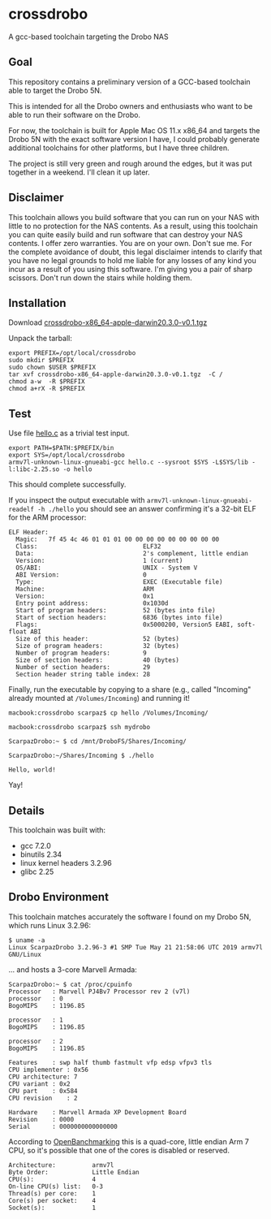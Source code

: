 # crossdrobo
A gcc-based toolchain targeting the Drobo NAS

## Goal

This repository contains a preliminary version of a GCC-based toolchain able to target the Drobo 5N.

This is intended for all the Drobo owners and enthusiasts who want to be able to run their software on the Drobo.

For now, the toolchain is built for Apple Mac OS 11.x x86_64 and targets the Drobo 5N with the exact software version I have,
I could probably generate additional toolchains for other platforms, but I have three children.

The project is still very green and rough around the edges, but it was put together in a weekend.
I'll clean it up later.


## Disclaimer
This toolchain allows you build software that you can run on your NAS with little to no protection for the NAS contents.
As a result, using this toolchain you can quite easily build and run software that can destroy your NAS contents.
I offer zero warranties. You are on your own. Don't sue me. 
For the complete avoidance of doubt, this legal disclaimer intends to clarify that you have no legal grounds to hold me liable for 
any losses of any kind you incur as a result of you using this software.
I'm giving you a pair of sharp scissors. Don't run down the stairs while holding them.

## Installation

Download [crossdrobo-x86_64-apple-darwin20.3.0-v0.1.tgz](https://github.com/scarpazza/crossdrobo/raw/main/crossdrobo-x86_64-apple-darwin20.3.0-v0.1.tgz)

Unpack the tarball:

```
export PREFIX=/opt/local/crossdrobo
sudo mkdir $PREFIX
sudo chown $USER $PREFIX
tar xvf crossdrobo-x86_64-apple-darwin20.3.0-v0.1.tgz  -C /
chmod a-w  -R $PREFIX
chmod a+rX -R $PREFIX
```

## Test

Use file [hello.c](hello.c) as a trivial test input.

```
export PATH=$PATH:$PREFIX/bin
export SYS=/opt/local/crossdrobo
armv7l-unknown-linux-gnueabi-gcc hello.c --sysroot $SYS -L$SYS/lib -l:libc-2.25.so -o hello
```
This should complete successfully.

If you inspect the output executable with  `armv7l-unknown-linux-gnueabi-readelf -h ./hello`  you should see an answer confirming it's a 32-bit ELF for the ARM processor:

```
ELF Header:
  Magic:   7f 45 4c 46 01 01 01 00 00 00 00 00 00 00 00 00
  Class:                             ELF32
  Data:                              2's complement, little endian
  Version:                           1 (current)
  OS/ABI:                            UNIX - System V
  ABI Version:                       0
  Type:                              EXEC (Executable file)
  Machine:                           ARM
  Version:                           0x1
  Entry point address:               0x1030d
  Start of program headers:          52 (bytes into file)
  Start of section headers:          6836 (bytes into file)
  Flags:                             0x5000200, Version5 EABI, soft-float ABI
  Size of this header:               52 (bytes)
  Size of program headers:           32 (bytes)
  Number of program headers:         9
  Size of section headers:           40 (bytes)
  Number of section headers:         29
  Section header string table index: 28
```

Finally, run the executable by copying to a share (e.g., called "Incoming" already mounted at `/Volumes/Incoming`) and running it!

```
macbook:crossdrobo scarpaz$ cp hello /Volumes/Incoming/

macbook:crossdrobo scarpaz$ ssh mydrobo

ScarpazDrobo:~ $ cd /mnt/DroboFS/Shares/Incoming/

ScarpazDrobo:~/Shares/Incoming $ ./hello

Hello, world!
```

Yay!


## Details

This toolchain was built with:
- gcc 7.2.0
- binutils 2.34
- linux kernel headers 3.2.96
- glibc 2.25


## Drobo Environment

This toolchain matches accurately the software I found on my Drobo 5N,
which runs Linux 3.2.96:
 
 
 ```
$ uname -a
Linux ScarpazDrobo 3.2.96-3 #1 SMP Tue May 21 21:58:06 UTC 2019 armv7l GNU/Linux
```

... and hosts a 3-core Marvell Armada:

```
ScarpazDrobo:~ $ cat /proc/cpuinfo
Processor	: Marvell PJ4Bv7 Processor rev 2 (v7l)
processor	: 0
BogoMIPS	: 1196.85

processor	: 1
BogoMIPS	: 1196.85

processor	: 2
BogoMIPS	: 1196.85

Features	: swp half thumb fastmult vfp edsp vfpv3 tls
CPU implementer	: 0x56
CPU architecture: 7
CPU variant	: 0x2
CPU part	: 0x584
CPU revision	: 2

Hardware	: Marvell Armada XP Development Board
Revision	: 0000
Serial		: 0000000000000000
```

According to [OpenBanchmarking](https://openbenchmarking.org/s/Marvell%20PJ4Bv7%20rev%202) this is a quad-core, little endian Arm 7 CPU, so it's possible that one of the cores is disabled or reserved.

```
Architecture:          armv7l
Byte Order:            Little Endian
CPU(s):                4
On-line CPU(s) list:   0-3
Thread(s) per core:    1
Core(s) per socket:    4
Socket(s):             1
```

